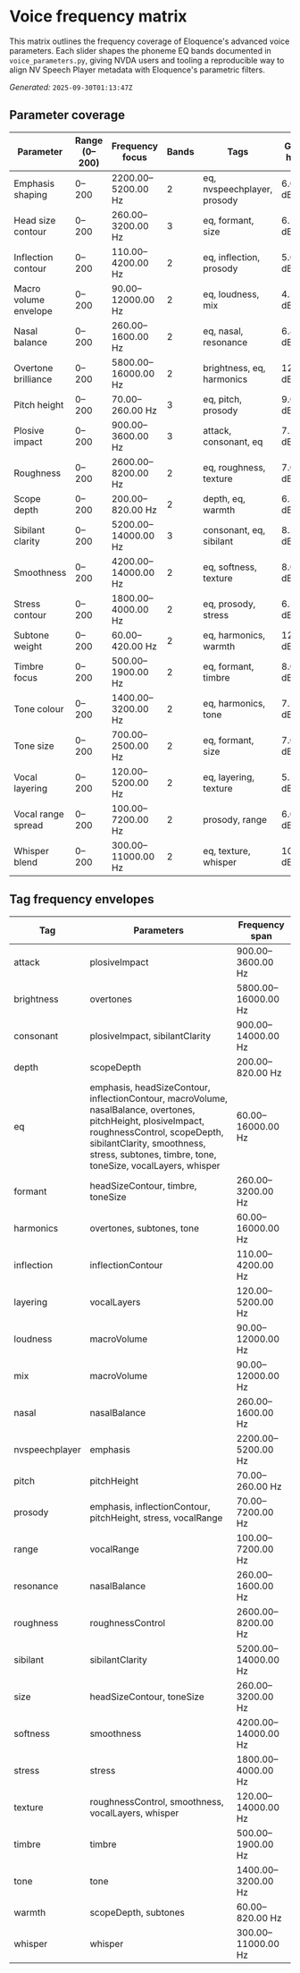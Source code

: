 # Voice frequency matrix

This matrix outlines the frequency coverage of Eloquence's advanced voice parameters. Each slider shapes the phoneme EQ bands documented in `voice_parameters.py`, giving NVDA users and tooling a reproducible way to align NV Speech Player metadata with Eloquence's parametric filters.

*Generated:* `2025-09-30T01:13:47Z`

## Parameter coverage

| Parameter | Range (0–200) | Frequency focus | Bands | Tags | Gain hint |
| --- | --- | --- | --- | --- | --- |
| Emphasis shaping | 0–200 | 2200.00–5200.00 Hz | 2 | eq, nvspeechplayer, prosody | 6.00 dB |
| Head size contour | 0–200 | 260.00–3200.00 Hz | 3 | eq, formant, size | 6.50 dB |
| Inflection contour | 0–200 | 110.00–4200.00 Hz | 2 | eq, inflection, prosody | 5.00 dB |
| Macro volume envelope | 0–200 | 90.00–12000.00 Hz | 2 | eq, loudness, mix | 4.50 dB |
| Nasal balance | 0–200 | 260.00–1600.00 Hz | 2 | eq, nasal, resonance | 6.80 dB |
| Overtone brilliance | 0–200 | 5800.00–16000.00 Hz | 2 | brightness, eq, harmonics | 12.00 dB |
| Pitch height | 0–200 | 70.00–260.00 Hz | 3 | eq, pitch, prosody | 9.00 dB |
| Plosive impact | 0–200 | 900.00–3600.00 Hz | 3 | attack, consonant, eq | 7.20 dB |
| Roughness | 0–200 | 2600.00–8200.00 Hz | 2 | eq, roughness, texture | 7.00 dB |
| Scope depth | 0–200 | 200.00–820.00 Hz | 2 | depth, eq, warmth | 6.50 dB |
| Sibilant clarity | 0–200 | 5200.00–14000.00 Hz | 3 | consonant, eq, sibilant | 8.20 dB |
| Smoothness | 0–200 | 4200.00–14000.00 Hz | 2 | eq, softness, texture | 8.00 dB |
| Stress contour | 0–200 | 1800.00–4000.00 Hz | 2 | eq, prosody, stress | 6.50 dB |
| Subtone weight | 0–200 | 60.00–420.00 Hz | 2 | eq, harmonics, warmth | 12.00 dB |
| Timbre focus | 0–200 | 500.00–1900.00 Hz | 2 | eq, formant, timbre | 8.00 dB |
| Tone colour | 0–200 | 1400.00–3200.00 Hz | 2 | eq, harmonics, tone | 7.50 dB |
| Tone size | 0–200 | 700.00–2500.00 Hz | 2 | eq, formant, size | 7.00 dB |
| Vocal layering | 0–200 | 120.00–5200.00 Hz | 2 | eq, layering, texture | 5.50 dB |
| Vocal range spread | 0–200 | 100.00–7200.00 Hz | 2 | prosody, range | 6.00 dB |
| Whisper blend | 0–200 | 300.00–11000.00 Hz | 2 | eq, texture, whisper | 10.00 dB |

## Tag frequency envelopes

| Tag | Parameters | Frequency span |
| --- | --- | --- |
| attack | plosiveImpact | 900.00–3600.00 Hz |
| brightness | overtones | 5800.00–16000.00 Hz |
| consonant | plosiveImpact, sibilantClarity | 900.00–14000.00 Hz |
| depth | scopeDepth | 200.00–820.00 Hz |
| eq | emphasis, headSizeContour, inflectionContour, macroVolume, nasalBalance, overtones, pitchHeight, plosiveImpact, roughnessControl, scopeDepth, sibilantClarity, smoothness, stress, subtones, timbre, tone, toneSize, vocalLayers, whisper | 60.00–16000.00 Hz |
| formant | headSizeContour, timbre, toneSize | 260.00–3200.00 Hz |
| harmonics | overtones, subtones, tone | 60.00–16000.00 Hz |
| inflection | inflectionContour | 110.00–4200.00 Hz |
| layering | vocalLayers | 120.00–5200.00 Hz |
| loudness | macroVolume | 90.00–12000.00 Hz |
| mix | macroVolume | 90.00–12000.00 Hz |
| nasal | nasalBalance | 260.00–1600.00 Hz |
| nvspeechplayer | emphasis | 2200.00–5200.00 Hz |
| pitch | pitchHeight | 70.00–260.00 Hz |
| prosody | emphasis, inflectionContour, pitchHeight, stress, vocalRange | 70.00–7200.00 Hz |
| range | vocalRange | 100.00–7200.00 Hz |
| resonance | nasalBalance | 260.00–1600.00 Hz |
| roughness | roughnessControl | 2600.00–8200.00 Hz |
| sibilant | sibilantClarity | 5200.00–14000.00 Hz |
| size | headSizeContour, toneSize | 260.00–3200.00 Hz |
| softness | smoothness | 4200.00–14000.00 Hz |
| stress | stress | 1800.00–4000.00 Hz |
| texture | roughnessControl, smoothness, vocalLayers, whisper | 120.00–14000.00 Hz |
| timbre | timbre | 500.00–1900.00 Hz |
| tone | tone | 1400.00–3200.00 Hz |
| warmth | scopeDepth, subtones | 60.00–820.00 Hz |
| whisper | whisper | 300.00–11000.00 Hz |

